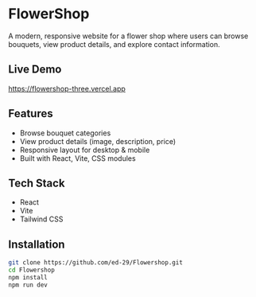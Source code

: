 # FlowerShop

A modern, responsive website for a flower shop where users can browse bouquets, view product details, and explore contact information.

## Live Demo
https://flowershop-three.vercel.app

## Features
- Browse bouquet categories
- View product details (image, description, price)
- Responsive layout for desktop & mobile
- Built with React, Vite, CSS modules

## Tech Stack
- React 
- Vite
- Tailwind CSS

## Installation

```bash
git clone https://github.com/ed-29/Flowershop.git
cd Flowershop
npm install
npm run dev
